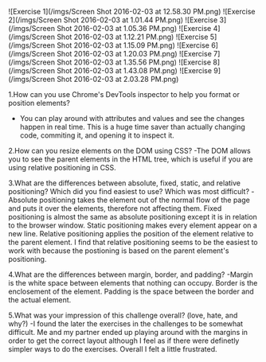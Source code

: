 ![Exercise 1](/imgs/Screen Shot 2016-02-03 at 12.58.30 PM.png)
![Exercise 2](/imgs/Screen Shot 2016-02-03 at 1.01.44 PM.png)
![Exercise 3](/imgs/Screen Shot 2016-02-03 at 1.05.36 PM.png)
![Exercise 4](/imgs/Screen Shot 2016-02-03 at 1.12.21 PM.png)
![Exercise 5](/imgs/Screen Shot 2016-02-03 at 1.15.09 PM.png)
![Exercise 6](/imgs/Screen Shot 2016-02-03 at 1.20.03 PM.png)
![Exercise 7](/imgs/Screen Shot 2016-02-03 at 1.35.56 PM.png)
![Exercise 8](/imgs/Screen Shot 2016-02-03 at 1.43.08 PM.png)
![Exercise 9](/imgs/Screen Shot 2016-02-03 at 2.03.28 PM.png)

1.How can you use Chrome's DevTools inspector to help you format or position elements?
- You can play around with attributes and values and see the changes happen in real time. This is a huge time saver than actually changing code, commiting it, and opening it to inspect it.

2.How can you resize elements on the DOM using CSS?
-The DOM allows you to see the parent elements in the HTML tree, which is useful if you are using relative positioning in CSS.

3.What are the differences between absolute, fixed, static, and relative positioning? Which did you find easiest to use? Which was most difficult?
-Absolute positioning takes the element out of the normal flow of the page and puts it over the elements, therefore not affecting them. Fixed positioning is almost the same as absolute positioning except it is in relation to the browser window. Static positioning makes every element appear on a new line. Relative positioning applies the position of the element relative to the parent element. I find that relative positioning seems to be the easiest to work with because the postioning is based on the parent element's positioning.

4.What are the differences between margin, border, and padding?
-Margin is the white space between elements that nothing can occupy. Border is the enclosement of the element. Padding is the space between the border and the actual element.

5.What was your impression of this challenge overall? (love, hate, and why?)
-I found the later the exercises in the challenges to be somewhat difficult. Me and my partner ended up playing around with the margins in order to get the correct layout although I feel as if there were definetly simpler ways to do the exercises. Overall I felt a little frustrated.
